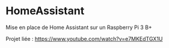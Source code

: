 # HomeAssistant
Mise en place de Home Assistant sur un Raspberry Pi 3 B+

Projet liée : https://www.youtube.com/watch?v=e7MKEdTGX1U
